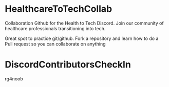 # HealthcareToTechCollab
Collaboration Github for the Health to Tech Discord. Join our community of healthcare professionals transitioning into tech.

Great spot to practice git/github. Fork a repository and learn how to do a Pull request so you can collaborate on anything

# DiscordContributorsCheckIn

rg4noob